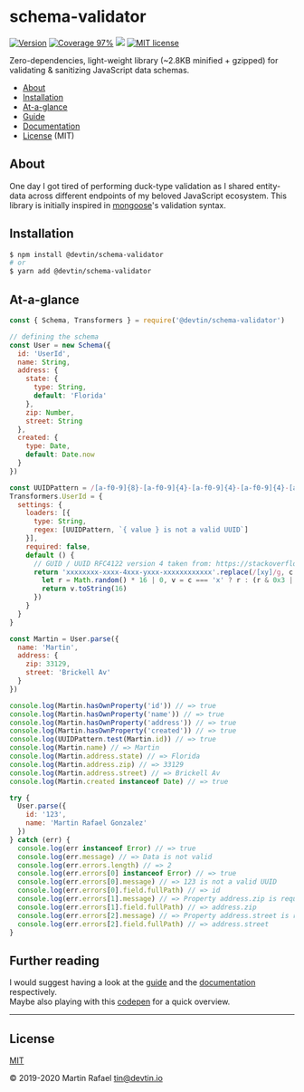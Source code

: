 # schema-validator
<a href="https://www.npmjs.com/package/@devtin/schema-validator"><img src="https://img.shields.io/npm/v/@devtin/schema-validator.svg" alt="Version"></a>
<a href="https://htmlpreview.github.io/?https://github.com/devtin/schema-validator/blob/master/coverage/lcov-report/index.html"><img src="https://img.shields.io/badge/coverage-97%25-green" alt="Coverage 97%"></a>
<a href="/test/features"><img src="https://github.com/devtin/schema-validator/workflows/tests/badge.svg"></a>
[![MIT license](http://img.shields.io/badge/License-MIT-brightgreen.svg)](http://opensource.org/licenses)

Zero-dependencies, light-weight library (~2.8KB minified + gzipped) for validating & sanitizing JavaScript data schemas.  

- [About](#about)
- [Installation](#installation)
- [At-a-glance](#at-a-glance)
- [Guide](./guide/README.md)
- [Documentation](/DOCS.md)
- [License](#license) (MIT)

## About

One day I got tired of performing duck-type validation as I shared entity-data across different endpoints of my beloved
JavaScript ecosystem. This library is initially inspired in [mongoose](https://mongoosejs.com)'s validation syntax. 

## Installation

```sh
$ npm install @devtin/schema-validator
# or
$ yarn add @devtin/schema-validator
```

## At-a-glance

```js
const { Schema, Transformers } = require('@devtin/schema-validator')

// defining the schema
const User = new Schema({
  id: 'UserId',
  name: String,
  address: {
    state: {
      type: String,
      default: 'Florida'
    },
    zip: Number,
    street: String
  },
  created: {
    type: Date,
    default: Date.now
  }
})

const UUIDPattern = /[a-f0-9]{8}-[a-f0-9]{4}-[a-f0-9]{4}-[a-f0-9]{4}-[a-f0-9]{12}/
Transformers.UserId = {
  settings: {
    loaders: [{
      type: String,
      regex: [UUIDPattern, `{ value } is not a valid UUID`]
    }],
    required: false,
    default () {
      // GUID / UUID RFC4122 version 4 taken from: https://stackoverflow.com/a/2117523/1064165
      return 'xxxxxxxx-xxxx-4xxx-yxxx-xxxxxxxxxxxx'.replace(/[xy]/g, c => {
        let r = Math.random() * 16 | 0, v = c === 'x' ? r : (r & 0x3 | 0x8)
        return v.toString(16)
      })
    }
  }
}

const Martin = User.parse({
  name: 'Martin',
  address: {
    zip: 33129,
    street: 'Brickell Av'
  }
})

console.log(Martin.hasOwnProperty('id')) // => true
console.log(Martin.hasOwnProperty('name')) // => true
console.log(Martin.hasOwnProperty('address')) // => true
console.log(Martin.hasOwnProperty('created')) // => true
console.log(UUIDPattern.test(Martin.id)) // => true
console.log(Martin.name) // => Martin
console.log(Martin.address.state) // => Florida
console.log(Martin.address.zip) // => 33129
console.log(Martin.address.street) // => Brickell Av
console.log(Martin.created instanceof Date) // => true

try {
  User.parse({
    id: '123',
    name: 'Martin Rafael Gonzalez'
  })
} catch (err) {
  console.log(err instanceof Error) // => true
  console.log(err.message) // => Data is not valid
  console.log(err.errors.length) // => 2
  console.log(err.errors[0] instanceof Error) // => true
  console.log(err.errors[0].message) // => 123 is not a valid UUID
  console.log(err.errors[0].field.fullPath) // => id
  console.log(err.errors[1].message) // => Property address.zip is required
  console.log(err.errors[1].field.fullPath) // => address.zip
  console.log(err.errors[2].message) // => Property address.street is required
  console.log(err.errors[2].field.fullPath) // => address.street
}

```


## Further reading

I would suggest having a look at the [guide](./guide/README.md) and the [documentation](./DOCS.md) respectively.  
Maybe also playing with this <a href="https://codepen.io/tin_r/pen/PoqwLMb" target="_blank">codepen</a> for a quick overview.

* * *

## License

[MIT](https://opensource.org/licenses/MIT)

&copy; 2019-2020 Martin Rafael <tin@devtin.io>
